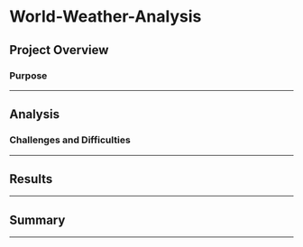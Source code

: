 # World-Weather-Analysis
## Project Overview

### Purpose

---
## Analysis

### 

### 

###

### Challenges and Difficulties

---
## Results

---
## Summary

---

